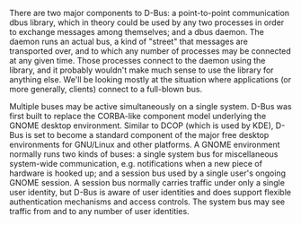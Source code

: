 There are two major components to D-Bus: a point-to-point communication dbus library, which in theory could be used by any two processes in order to exchange messages among themselves; and a dbus daemon. The daemon runs an actual bus, a kind of "street" that messages are transported over, and to which any number of processes may be connected at any given time. Those processes connect to the daemon using the library, and it probably wouldn't make much sense to use the library for anything else. We'll be looking mostly at the situation where applications (or more generally, clients) connect to a full-blown bus.

Multiple buses may be active simultaneously on a single system. D-Bus was first built to replace the CORBA-like component model underlying the GNOME desktop environment. Similar to DCOP (which is used by KDE), D-Bus is set to become a standard component of the major free desktop environments for GNU/Linux and other platforms. A GNOME environment normally runs two kinds of buses: a single system bus for miscellaneous system-wide communication, e.g. notifications when a new piece of hardware is hooked up; and a session bus used by a single user's ongoing GNOME session. A session bus normally carries traffic under only a single user identity, but D-Bus is aware of user identities and does support flexible authentication mechanisms and access controls. The system bus may see traffic from and to any number of user identities.

